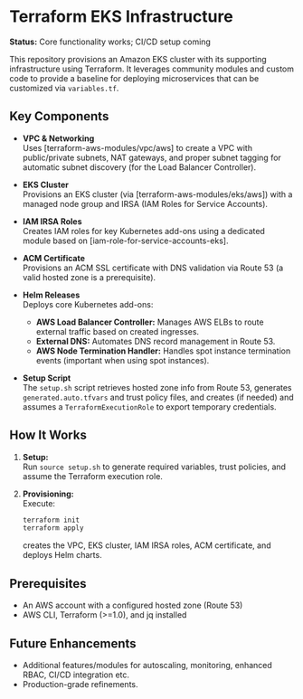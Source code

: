 # Terraform EKS Infrastructure

**Status:** Core functionality works; CI/CD setup coming

This repository provisions an Amazon EKS cluster with its supporting infrastructure using Terraform. It leverages community modules and custom code to provide a baseline for deploying microservices that can be customized via `variables.tf`.

## Key Components

- **VPC & Networking**  
  Uses [terraform-aws-modules/vpc/aws] to create a VPC with public/private subnets, NAT gateways, and proper subnet tagging for automatic subnet discovery (for the Load Balancer Controller).

- **EKS Cluster**  
  Provisions an EKS cluster (via [terraform-aws-modules/eks/aws]) with a managed node group and IRSA (IAM Roles for Service Accounts).

- **IAM IRSA Roles**  
  Creates IAM roles for key Kubernetes add-ons using a dedicated module based on [iam-role-for-service-accounts-eks].

- **ACM Certificate**  
  Provisions an ACM SSL certificate with DNS validation via Route 53 (a valid hosted zone is a prerequisite).

- **Helm Releases**  
  Deploys core Kubernetes add-ons:
  - **AWS Load Balancer Controller:** Manages AWS ELBs to route external traffic based on created ingresses.
  - **External DNS:** Automates DNS record management in Route 53.
  - **AWS Node Termination Handler:** Handles spot instance termination events (important when using spot instances).

- **Setup Script**  
  The `setup.sh` script retrieves hosted zone info from Route 53, generates `generated.auto.tfvars` and trust policy files, and creates (if needed) and assumes a `TerraformExecutionRole` to export temporary credentials.

## How It Works

1. **Setup:**  
   Run `source setup.sh` to generate required variables, trust policies, and assume the Terraform execution role.

2. **Provisioning:**  
   Execute:
   ```bash
   terraform init
   terraform apply
   ```
   creates the VPC, EKS cluster, IAM IRSA roles, ACM certificate, and deploys Helm charts.

## Prerequisites

- An AWS account with a configured hosted zone (Route 53)
- AWS CLI, Terraform (>=1.0), and jq installed  

## Future Enhancements

- Additional features/modules for autoscaling, monitoring, enhanced RBAC, CI/CD integration etc.
- Production-grade refinements.
